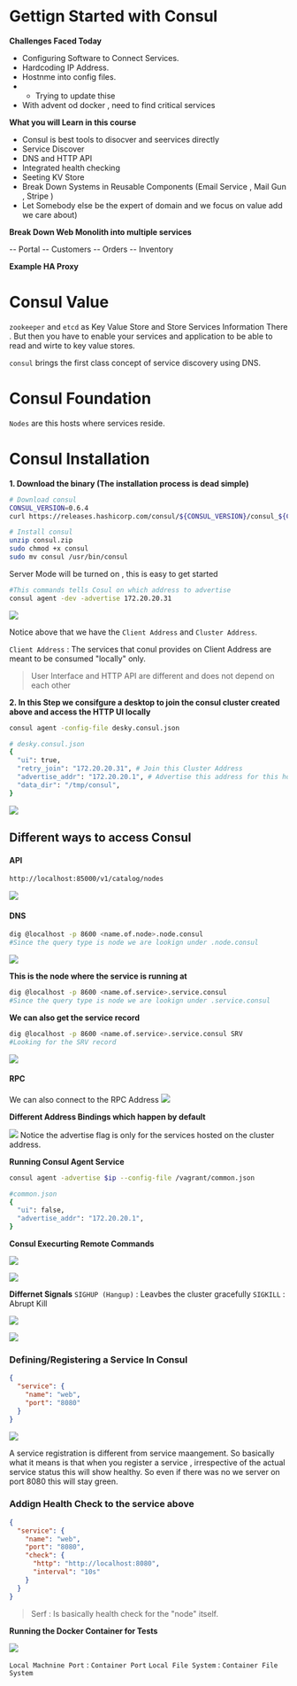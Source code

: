 

# Gettign Started with Consul

**Challenges Faced Today**

- Configuring Software to Connect Services.
- Hardcoding IP Address.
- Hostnme into config files.
- - Trying to update thise
- With advent od docker , need to find critical services

**What you will Learn in this course**

- Consul is best tools to disocver and seervices directly
- Service Discover
- DNS and HTTP API
- Integrated health checking
- Seeting KV Store
- Break Down Systems in Reusable Components (Email Service , Mail Gun , Stripe )
- Let Somebody else be the expert of domain and we focus on value add we care about)

**Break Down Web Monolith into multiple services**

 -- Portal
 -- Customers
 -- Orders
 -- Inventory

**Example HA Proxy**

# Consul Value

`zookeeper` and `etcd` as Key Value Store and Store Services Information There . But then you have to enable your services and application to be able to read and wirte to key value stores.

`consul` brings the first class concept of service discovery using DNS.

# Consul Foundation

`Nodes` are this hosts where services reside.


# Consul Installation

**1. Download the binary (The installation process is dead simple)**

```sh
# Download consul
CONSUL_VERSION=0.6.4
curl https://releases.hashicorp.com/consul/${CONSUL_VERSION}/consul_${CONSUL_VERSION}_linux_amd64.zip -o consul.zip

# Install consul
unzip consul.zip
sudo chmod +x consul
sudo mv consul /usr/bin/consul
```

Server Mode will be turned on , this is easy to get started

```sh
#This commands tells Cosul on which address to advertise
consul agent -dev -advertise 172.20.20.31

```
![](assets/markdown-img-paste-20191112041532756.png)

Notice above that we have the `Client Address` and `Cluster Address`.

`Client Address` : The services that conul provides on Client Address are meant to be consumed "locally" only.

> User Interface and HTTP API are different and does not depend on each other


**2. In this Step we consifgure a desktop to join the consul cluster created above and access the HTTP UI locally**

```sh
consul agent -config-file desky.consul.json
```

```sh
# desky.consul.json
{
  "ui": true,
  "retry_join": "172.20.20.31", # Join this Cluster Address
  "advertise_addr": "172.20.20.1", # Advertise this address for this host
  "data_dir": "/tmp/consul",
}
```

![](assets/markdown-img-paste-20191112042450206.png)

## Different ways to access Consul


#### API
```sh
http://localhost:85000/v1/catalog/nodes
```
![](assets/markdown-img-paste-20191112044948381.png)

#### DNS

```sh
dig @localhost -p 8600 <name.of.node>.node.consul
#Since the query type is node we are lookign under .node.consul
```

![](assets/markdown-img-paste-2019111204530844.png)

**This is the node where the service is running at**
```sh
dig @localhost -p 8600 <name.of.service>.service.consul
#Since the query type is node we are lookign under .service.consul
```

**We can also get the service record**
```sh
dig @localhost -p 8600 <name.of.service>.service.consul SRV
#Looking for the SRV record
```

![](assets/markdown-img-paste-20191112045712948.png)

#### RPC

We can also connect to the RPC Address
![](assets/markdown-img-paste-20191112050243117.png)


**Different Address Bindings which happen by default**

![](assets/markdown-img-paste-20191112050734813.png)
Notice the advertise flag is only for the services hosted on the cluster address.

**Running Consul Agent Service**
```sh
consul agent -advertise $ip --config-file /vagrant/common.json
```

```sh
#common.json
{
  "ui": false,
  "advertise_addr": "172.20.20.1",
}
```

**Consul Execurting Remote Commands**

![](assets/markdown-img-paste-20191112051729964.png)

![](assets/markdown-img-paste-20191112051852446.png)


**Differnet Signals**
`SIGHUP (Hangup)` : Leavbes the cluster gracefully
`SIGKILL` : Abrupt Kill


![](assets/markdown-img-paste-20191112052006119.png)

![](assets/markdown-img-paste-20191112052300610.png)

### Defining/Registering a Service In Consul

```json
{
  "service": {
    "name": "web",
    "port": "8080"
  }
}
```


![](assets/markdown-img-paste-20191112053146180.png)

A service registration is different from service maangement. So basically what it means is that when you register a service , irrespective of the actual service status this will show healthy. So even if there was no we server on port 8080 this will stay green.

### Addign Health Check to the service above

```json
{
  "service": {
    "name": "web",
    "port": "8080",
    "check": {
      "http": "http://localhost:8080",
      "interval": "10s"
    }
  }
}
```

> Serf : Is basically health check for the "node" itself.

**Running the Docker Container for Tests**

![](assets/markdown-img-paste-20191112054009153.png)

`Local Machnine Port` : `Container Port`
`Local File System` : `Container File System`
